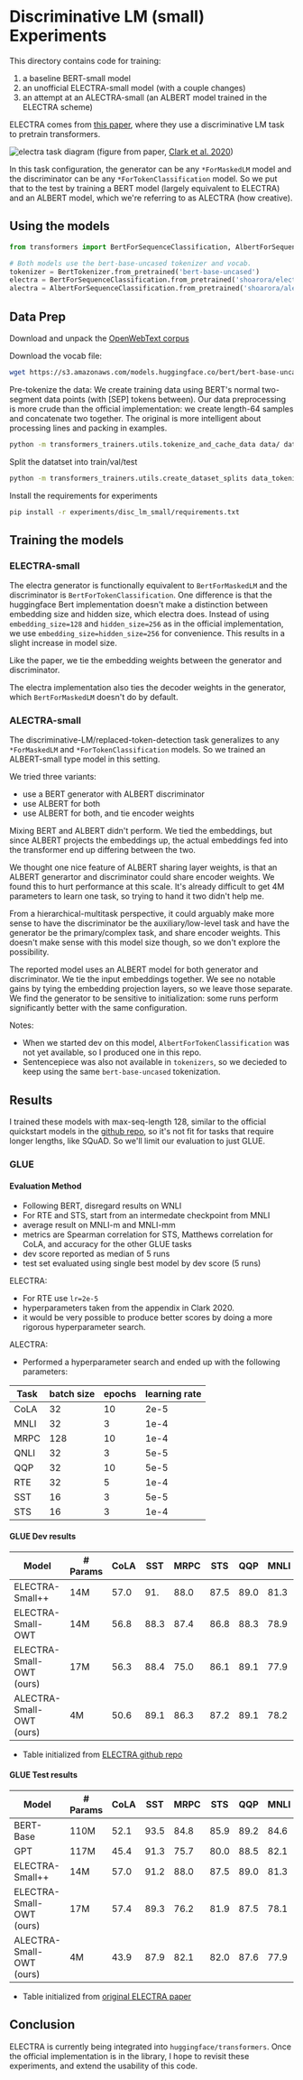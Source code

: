 # Discriminative LM (small) Experiments

This directory contains code for training:

1. a baseline BERT-small model
2. an unofficial ELECTRA-small model (with a couple changes)
3. an attempt at an ALECTRA-small (an ALBERT model trained in the ELECTRA scheme)

ELECTRA comes from [this paper](https://openreview.net/pdf?id=r1xMH1BtvB),
where they use a discriminative LM task to pretrain transformers.

![electra task diagram](/assets/electra.png)
(figure from paper, [Clark et al. 2020](https://openreview.net/pdf?id=r1xMH1BtvB))

In this task configuration, the generator can be any `*ForMaskedLM` model and the discriminator can be any `*ForTokenClassification` model.  So we put that to the test by training a BERT model (largely equivalent to ELECTRA) and an ALBERT model, which we're referring to as ALECTRA (how creative).

## Using the models
```python
from transformers import BertForSequenceClassification, AlbertForSequenceClassification, BertTokenizer

# Both models use the bert-base-uncased tokenizer and vocab.
tokenizer = BertTokenizer.from_pretrained('bert-base-uncased')
electra = BertForSequenceClassification.from_pretrained('shoarora/electra-small-owt')
alectra = AlbertForSequenceClassification.from_pretrained('shoarora/alectra-small-owt')
```

## Data Prep
Download and unpack the [OpenWebText corpus](https://skylion007.github.io/OpenWebTextCorpus/)

Download the vocab file:
```sh
wget https://s3.amazonaws.com/models.huggingface.co/bert/bert-base-uncased-vocab.txt
```

Pre-tokenize the data:
We create training data using BERT's normal two-segment data points (with \[SEP\] tokens between).
Our data preprocessing is more crude than the official implementation: we create length-64 samples and concatenate two together.
The original is more intelligent about processing lines and packing in examples.
```sh
python -m transformers_trainers.utils.tokenize_and_cache_data data/ data_tokenized_128/ --tokenizer_path bert-base-uncased-vocab.txt --max_length=64
```

Split the datatset into train/val/test
```sh
python -m transformers_trainers.utils.create_dataset_splits data_tokenized_128
```

Install the requirements for experiments
```sh
pip install -r experiments/disc_lm_small/requirements.txt
```

## Training the models

### ELECTRA-small

The electra generator is functionally equivalent to `BertForMaskedLM` and the discriminator is `BertForTokenClassification`.
One difference is that the huggingface Bert implementation doesn't make a distinction between embedding size and hidden size,
which electra does.  Instead of using `embedding_size=128` and `hidden_size=256` as in the official implementation,
we use `embedding_size=hidden_size=256` for convenience.  This results in a slight increase in model size.

Like the paper, we tie the embedding weights between the generator and discriminator.

The electra implementation also ties the decoder weights in the generator, which `BertForMaskedLM` doesn't do by default.

### ALECTRA-small

The discriminative-LM/replaced-token-detection task generalizes to any `*ForMaskedLM` and `*ForTokenClassification` models.  So we trained an ALBERT-small type model in this setting.

We tried three variants:
- use a BERT generator with ALBERT discriminator
- use ALBERT for both
- use ALBERT for both, and tie encoder weights

Mixing BERT and ALBERT didn't perform.  We tied the embeddings, but since ALBERT
projects the embeddings up, the actual embeddings fed into the transformer end up differing
between the two.

We thought one nice feature of ALBERT sharing layer weights, is that an ALBERT generartor and
discriminator could share encoder weights.  We found this to hurt performance at this scale.
It's already difficult to get 4M parameters to learn one task, so trying to hand it two
didn't help me.

From a hierarchical-multitask perspective, it could arguably make more sense to have
the discriminator be the auxiliary/low-level task and have the generator be the primary/complex task,
and share encoder weights.  This doesn't make sense with this model size though, so we don't explore
the possibility.

The reported model uses an ALBERT model for both generator and discriminator.
We tie the input embeddings together.  We see no notable gains by tying the embedding
projection layers, so we leave those separate.  We find the generator to be sensitive
to initialization: some runs perform significantly better with the same configuration.


Notes:
 - When we started dev on this model, `AlbertForTokenClassification` was not yet available, so I
    produced one in this repo.
 - Sentencepiece was also not available in `tokenizers`, so we decieded to keep using the same
    `bert-base-uncased` tokenization.


## Results

I trained these models with max-seq-length 128, similar to the official quickstart models
in the [github repo](https://github.com/google-research/electra), so it's not fit for tasks
that require longer lengths, like SQuAD.  So we'll limit our evaluation to just GLUE.

### GLUE

#### Evaluation Method
- Following BERT, disregard results on WNLI
- For RTE and STS, start from an intermedate checkpoint from MNLI
- average result on MNLI-m and MNLI-mm
- metrics are Spearman correlation for STS, Matthews correlation for CoLA, and accuracy for the
other GLUE tasks
- dev score reported as median of 5 runs
- test set evaluated using single best model by dev score (5 runs)

ELECTRA:
-  For RTE use `lr=2e-5`
-  hyperparameters taken from the appendix in Clark 2020.
-  it would be very possible to produce better scores by doing a more rigorous hyperparameter search.

ALECTRA:
- Performed a hyperparameter search and ended up with the following parameters:

| Task   | batch size | epochs | learning rate |
| ---    | ---        | ---    | ---           |
| CoLA   | 32         | 10     | 2e-5          |
| MNLI   | 32         | 3      | 1e-4          |
| MRPC   | 128        | 10     | 1e-4          |
| QNLI   | 32         | 3      | 5e-5          |
| QQP    | 32         | 10     | 5e-5          |
| RTE    | 32         | 5      | 1e-4          |
| SST    | 16         | 3      | 5e-5          |
| STS    | 16         | 3      | 1e-4          |



#### GLUE Dev results
| Model                    | # Params | CoLA | SST | MRPC | STS  | QQP  | MNLI | QNLI | RTE |
| ---                      | ---      | ---  | --- | ---  | ---  | ---  | ---  | ---  | --- |
| ELECTRA-Small++          | 14M      | 57.0 | 91. | 88.0 | 87.5 | 89.0 | 81.3 | 88.4 | 66.7|
| ELECTRA-Small-OWT        | 14M      | 56.8 | 88.3| 87.4 | 86.8 | 88.3 | 78.9 | 87.9 | 68.5|
| ELECTRA-Small-OWT (ours) | 17M      | 56.3 | 88.4| 75.0 | 86.1 | 89.1 | 77.9 | 83.0 | 67.1|
| ALECTRA-Small-OWT (ours) |  4M      | 50.6 | 89.1| 86.3 | 87.2 | 89.1 | 78.2 | 85.9 | 69.6|

- Table initialized from [ELECTRA github repo](https://github.com/google-research/electra)

#### GLUE Test results
| Model                    | # Params | CoLA | SST | MRPC | STS  | QQP  | MNLI | QNLI | RTE |
| ---                      | ---      | ---  | --- | ---  | ---  | ---  | ---  | ---  | --- |
| BERT-Base                | 110M     | 52.1 | 93.5| 84.8 | 85.9 | 89.2 | 84.6 | 90.5 | 66.4|
| GPT                      | 117M     | 45.4 | 91.3| 75.7 | 80.0 | 88.5 | 82.1 | 88.1 | 56.0|
| ELECTRA-Small++          | 14M      | 57.0 | 91.2| 88.0 | 87.5 | 89.0 | 81.3 | 88.4 | 66.7|
| ELECTRA-Small-OWT (ours) | 17M      | 57.4 | 89.3| 76.2 | 81.9 | 87.5 | 78.1 | 82.4 | 68.1|
| ALECTRA-Small-OWT (ours) |  4M      | 43.9 | 87.9| 82.1 | 82.0 | 87.6 | 77.9 | 85.8 | 67.5|

- Table initialized from [original ELECTRA paper](https://openreview.net/pdf?id=r1xMH1BtvB)

## Conclusion
ELECTRA is currently being integrated into `huggingface/transformers`.  Once the official implementation
is in the library, I hope to revisit these experiments, and extend the usability of this code.
